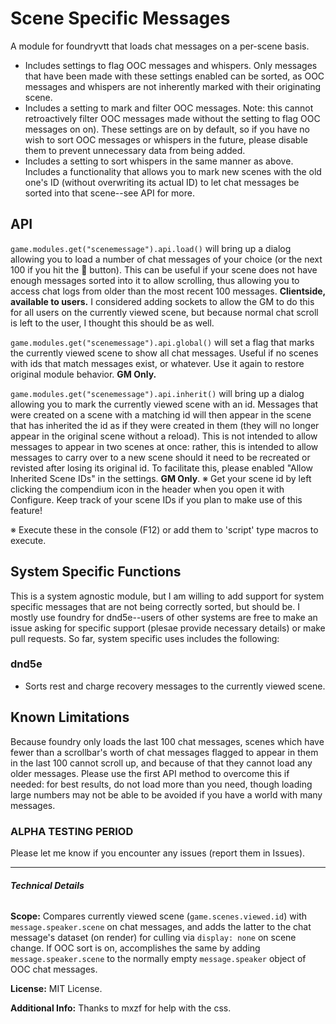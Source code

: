 # Scene Specific Messages
A module for foundryvtt that loads chat messages on a per-scene basis.
- Includes settings to flag OOC messages and whispers. Only messages that have been made with these settings enabled can be sorted, as OOC messages and whispers are not inherently marked with their originating scene.
- Includes a setting to mark and filter OOC messages. Note: this cannot retroactively filter OOC messages made without the setting to flag OOC messages on on). These settings are on by default, so if you have no wish to sort OOC messages or whispers in the future, please disable them to prevent unnecessary data from being added.
- Includes a setting to sort whispers in the same manner as above.
Includes a functionality that allows you to mark new scenes with the old one's ID (without overwriting its actual ID) to let chat messages be sorted into that scene--see API for more.

## API
`game.modules.get("scenemessage").api.load()` will bring up a dialog allowing you to load a number of chat messages of your choice (or the next 100 if you hit the :100: button). This can be useful if your scene does not have enough messages sorted into it to allow scrolling, thus allowing you to access chat logs from older than the most recent 100 messages. **Clientside, available to users.** I considered adding sockets to allow the GM to do this for all users on the currently viewed scene, but because normal chat scroll is left to the user, I thought this should be as well.

`game.modules.get("scenemessage").api.global()` will set a flag that marks the currently viewed scene to show all chat messages. Useful if no scenes with ids that match messages exist, or whatever. Use it again to restore original module behavior. **GM Only.**

`game.modules.get("scenemessage").api.inherit()` will bring up a dialog allowing you to mark the currently viewed scene with an id. Messages that were created on a scene with a matching id will then appear in the scene that has inherited the id as if they were created in them (they will no longer appear in the original scene without a reload). This is not intended to allow messages to appear in two scenes at once: rather, this is intended to allow messages to carry over to a new scene should it need to be recreated or revisted after losing its original id. To facilitate this, please enabled "Allow Inherited Scene IDs" in the settings. **GM Only**.
※ Get your scene id by left clicking the compendium icon in the header when you open it with Configure. Keep track of your scene IDs if you plan to make use of this feature!

※ Execute these in the console (F12) or add them to 'script' type macros to execute.

## System Specific Functions
This is a system agnostic module, but I am willing to add support for system specific messages that are not being correctly sorted, but should be. I mostly use foundry for dnd5e--users of other systems are free to make an issue asking for specific support (plesae provide necessary details) or make pull requests. So far, system specific uses includes the following: 

### dnd5e
- Sorts rest and charge recovery messages to the currently viewed scene.

## Known Limitations
Because foundry only loads the last 100 chat messages, scenes which have fewer than a scrollbar's worth of chat messages flagged to appear in them in the last 100 cannot scroll up, and because of that they cannot load any older messages. Please use the first API method to overcome this if needed: for best results, do not load more than you need, though loading large numbers may not be able to be avoided if you have a world with many messages.

### ALPHA TESTING PERIOD
Please let me know if you encounter any issues (report them in Issues).
___
###### **Technical Details**

**Scope:** Compares currently viewed scene (`game.scenes.viewed.id`) with `message.speaker.scene` on chat messages, and adds the latter to the chat message's dataset (on render) for culling via `display: none` on scene change. If OOC sort is on, accomplishes the same by adding `message.speaker.scene` to the normally empty `message.speaker` object of OOC chat messages.

**License:** MIT License.

**Additional Info:** Thanks to mxzf for help with the css.